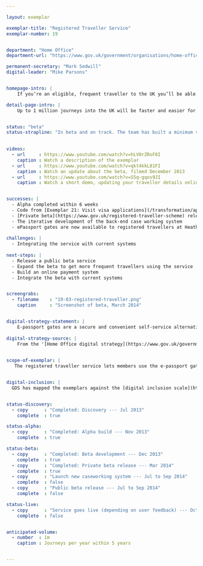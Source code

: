 ```yaml
---

layout: exemplar

exemplar-title: "Registered Traveller Service"
exemplar-number: 19


department: "Home Office"
department-url: "https://www.gov.uk/government/organisations/home-office"

permanent-secretary: "Mark Sedwill"
digital-leader: "Mike Parsons"


homepage-intro: |
    If you’re an eligible, frequent traveller to the UK you’ll be able to easily apply to use e-passport gates, cutting time queuing at airports

detail-page-intro: |
    Up to 1 million journeys into the UK will be faster and easier for eligible frequent travellers


status: "beta"
status-strapline: "In beta and on track. The team has built a minimum viable product for the case working system, which is undergoing accreditation. Though anyone can check their eligibility to use the service, sign-up is currently limited to users meeting certain criteria."
  

videos:
  - url     : https://www.youtube.com/watch?v=hLV0rZRoF8I
    caption : Watch a description of the exemplar
  - url     : https://www.youtube.com/watch?v=qkt4kkL81FI
    caption : Watch an update about the beta, filmed December 2013
  - url     : https://www.youtube.com/watch?v=S5q-gqos9JI
    caption : Watch a short demo, updating your traveller details online, filmed January 2014


successes: |
  - Alpha completed within 6 weeks
  - Code from [Exemplar 21: Visit visa applications](/transformation/apply-visa) reused, saving time
  - [Private beta](https://www.gov.uk/registered-traveller-scheme) released
  - The iterative development of the back-end case working system
  - ePassport gates are now available to registered travellers at Heathrow and Gatwick airports
  
challenges: |
  - Integrating the service with current systems
  
next-steps: |
  - Release a public beta service
  - Expand the beta to get more frequent travellers using the service
  - Build an online payment system
  - Integrate the beta with current systems


screengrabs:
  - filename    : "19-03-registered-traveller.png"
    caption     : "Screenshot of beta, March 2014"


digital-strategy-statement: |
    E-passport gates are a secure and convenient self-service alternative to the conventional border control process. A quick and easy way of crossing the border, e-Gates have proved popular with the travelling public, with transactions steadily rising --- over the last year 7.8 million people used the gates
    
digital-strategy-source: |
    From the '[Home Office digital strategy](https://www.gov.uk/government/publications/home-office-digital-strategy)' --- December 2012
    

scope-of-exemplar: |
   The registered traveller service lets members use the e-passport gates where they have made an online application before travel.


digital-inclusion: |
  GDS has mapped the exemplars against the [digital inclusion scale](https://www.gov.uk/government/publications/government-digital-inclusion-strategy/government-digital-inclusion-strategy#measuring-digital-exclusion) to help show where these services may be difficult for some people to use. [See the rating for Registered traveller](https://www.gov.uk/government/publications/government-digital-inclusion-strategy/exemplar-services-and-identity-assurance-how-complex-they-are#registered-traveller).


status-discovery:
  - copy      : "Completed: Discovery --- Jul 2013"
    complete  : true

status-alpha:
  - copy      : "Completed: Alpha build --- Nov 2013"
    complete  : true

status-beta:
  - copy      : "Completed: Beta development --- Dec 2013"
    complete  : true
  - copy      : "Completed: Private beta release --- Mar 2014"
    complete  : true
  - copy      : "Launch new caseworking system --- Jul to Sep 2014"
    complete  : false
  - copy      : "Public beta release --- Jul to Sep 2014"
    complete  : false

status-live:
  - copy      : "Service goes live (depending on user feedback) --- Oct to Dec 2014"
    complete  : false


anticipated-volume:
  - number  : 1m
    caption : Journeys per year within 5 years


---
```

